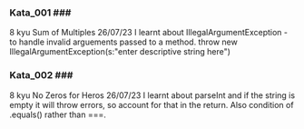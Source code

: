 ### Kata_001 ###
8 kyu
Sum of Multiples
26/07/23
I learnt about IllegalArgumentException - to handle invalid arguements passed to a method. throw new IllegalArgumentException(s:"enter descriptive string here")

### Kata_002 ###
8 kyu
No Zeros for Heros
26/07/23
I learnt about parseInt and if the string is empty it will throw errors, so account for that in the return. Also condition of .equals() rather than ===.